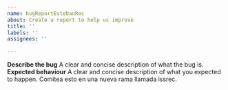 ```yaml
---
name: bugReportEstebanRec
about: Create a report to help us improve
title: ''
labels: ''
assignees: ''

---
```


**Describe the bug**
A clear and concise description of what the bug is.
**Expected behaviour**
A clear and concise description of what you expected to happen.
Comitea esto en una nueva rama llamada issrec.
